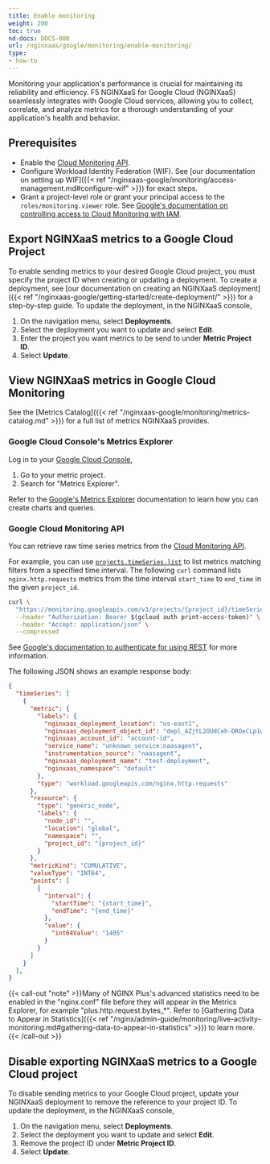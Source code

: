 ```yaml
---
title: Enable monitoring
weight: 200
toc: true
nd-docs: DOCS-000
url: /nginxaas/google/monitoring/enable-monitoring/
type:
- how-to
---
```


Monitoring your application's performance is crucial for maintaining its reliability and efficiency. F5 NGINXaaS for Google Cloud (NGINXaaS) seamlessly integrates with Google Cloud services, allowing you to collect, correlate, and analyze metrics for a thorough understanding of your application's health and behavior.


## Prerequisites

- Enable the [Cloud Monitoring API](https://cloud.google.com/monitoring/api/enable-api).
- Configure Workload Identity Federation (WIF). See [our documentation on setting up WIF]({{< ref "/nginxaas-google/monitoring/access-management.md#configure-wif" >}}) for exact steps.
- Grant a project-level role or grant your principal access to the `roles/monitoring.viewer` role. See [Google's documentation on controlling access to Cloud Monitoring with IAM](https://cloud.google.com/monitoring/access-control).

## Export NGINXaaS metrics to a Google Cloud Project

To enable sending metrics to your desired Google Cloud project, you must specify the project ID when creating or updating a deployment. To create a deployment, see [our documentation on creating an NGINXaaS deployment]({{< ref "/nginxaas-google/getting-started/create-deployment/" >}}) for a step-by-step guide. To update the deployment, in the NGINXaaS console,

1. On the navigation menu, select **Deployments**.
1. Select the deployment you want to update and select **Edit**.
1. Enter the project you want metrics to be send to under **Metric Project ID**.
1. Select **Update**.

## View NGINXaaS metrics in Google Cloud Monitoring

See the [Metrics Catalog]({{< ref "/nginxaas-google/monitoring/metrics-catalog.md" >}}) for a full list of metrics NGINXaaS provides.

### Google Cloud Console's Metrics Explorer

Log in to your [Google Cloud Console](https://console.cloud.google.com/),

1. Go to your metric project.
2. Search for "Metrics Explorer".

Refer to the [Google's Metrics Explorer](https://cloud.google.com/monitoring/charts/metrics-explorer) documentation to learn how you can create charts and queries.

### Google Cloud Monitoring API

You can retrieve raw time series metrics from the [Cloud Monitoring API](https://cloud.google.com/monitoring/api/v3).

For example, you can use [`projects.timeSeries.list`](https://cloud.google.com/monitoring/api/ref_v3/rest/v3/projects.timeSeries/list) to list metrics matching filters from a specified time interval. The following `curl` command lists `nginx.http.requests` metrics from the time interval `start_time` to `end_time` in the given `project_id`.

```bash
curl \
  "https://monitoring.googleapis.com/v3/projects/{project_id}/timeSeries?filter=metric.type%3D%22workload.googleapis.com%2Fnginx.http.requests%22&interval.endTime={end_time}&interval.startTime={start_time}" \
  --header "Authorization: Bearer $(gcloud auth print-access-token)" \
  --header "Accept: application/json" \
  --compressed
```

See [Google's documentation to authenticate for using REST](https://cloud.google.com/docs/authentication/rest) for more information.

The following JSON shows an example response body:

```json
{
  "timeSeries": [
    {
      "metric": {
        "labels": {
          "nginxaas_deployment_location": "us-east1",
          "nginxaas_deployment_object_id": "depl_AZjtL2OUdCeh-DROeCLp1w",
          "nginxaas_account_id": "account-id",
          "service_name": "unknown_service:naasagent",
          "instrumentation_source": "naasagent",
          "nginxaas_deployment_name": "test-deployment",
          "nginxaas_namespace": "default"
        },
        "type": "workload.googleapis.com/nginx.http.requests"
      },
      "resource": {
        "type": "generic_node",
        "labels": {
          "node_id": "",
          "location": "global",
          "namespace": "",
          "project_id": "{project_id}"
        }
      },
      "metricKind": "CUMULATIVE",
      "valueType": "INT64",
      "points": [
        {
          "interval": {
            "startTime": "{start_time}",
            "endTime": "{end_time}"
          },
          "value": {
            "int64Value": "1405"
          }
        }
      ]
    }
  ],
}
```

{{< call-out "note" >}}Many of NGINX Plus's advanced statistics need to be enabled in the "nginx.conf" file before they will appear in the Metrics Explorer, for example "plus.http.request.bytes_*". Refer to [Gathering Data to Appear in Statistics]({{< ref "/nginx/admin-guide/monitoring/live-activity-monitoring.md#gathering-data-to-appear-in-statistics" >}}) to learn more.{{< /call-out >}}

## Disable exporting NGINXaaS metrics to a Google Cloud project

To disable sending metrics to your Google Cloud project, update your NGINXaaS deployment to remove the reference to your project ID. To update the deployment, in the NGINXaaS console,

1. On the navigation menu, select **Deployments**.
1. Select the deployment you want to update and select **Edit**.
1. Remove the project ID under **Metric Project ID**.
1. Select **Update**.

